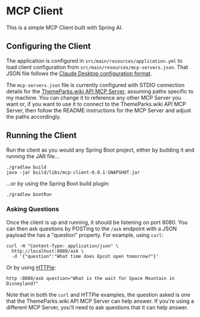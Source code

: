 # MCP Client

This is a simple MCP Client built with Spring AI.

## Configuring the Client

The application is configured in `src/main/resources/application.yml` to
load client configuration from `src/main/resources/mcp-servers.json`.
That JSON file follows the [Claude Desktop configuration format](https://modelcontextprotocol.io/quickstart/user).

The `mcp-servers.json` file is currently configured with STDIO connection
details for the [ThemeParks.wiki API MCP Server](https://github.com/habuma/tpapi-mcp-server),
assuming paths specific to my machine. You can change it to reference any
other MCP Server you want or, if you want to use it to connect to the
ThemeParks.wiki API MCP Server, then follow the README instructions for
the MCP Server and adjust the paths accordingly.

## Running the Client

Run the client as you would any Spring Boot project, either by building
it and running the JAR file...

```
./gradlew build
java -jar build/libs/mcp-client-0.0.1-SNAPSHOT.jar
```

...or by using the Spring Boot build plugin:

```
./gradlew bootRun
```

### Asking Questions

Once the client is up and running, it should be listening on port 8080.
You can then ask questions by POSTing to the `/ask` endpoint with a JSON
payload the has a "question" property. For example, using `curl`:

```
curl -H "Content-Type: application/json" \
  http://localhost:8080/ask \
  -d '{"question":"What time does Epcot open tomorrow?"}' 
```

Or by using [HTTPie](https://httpie.io/):

```
http :8080/ask question="What is the wait for Space Mountain in Disneyland?"
```

Note that in both the `curl` and HTTPie examples, the question asked is
one that the ThemeParks.wiki API MCP Server can help answer. If you're
using a different MCP Server, you'll need to ask questions that it can 
help answer.

